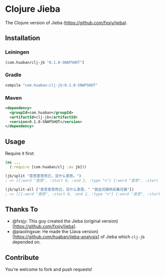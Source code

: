 Clojure Jieba
======

The Clojure version of Jieba (https://github.com/fxsjy/jieba).

Installation
------

### Leiningen

```clojure
[com.huaban/clj-jb "0.1.0-SNAPSHOT"]
```

### Gradle

```sh
compile "com.huaban:clj-jb:0.1.0-SNAPSHOT"
```

### Maven

```xml
<dependency>
  <groupId>com.huaban</groupId>
  <artifactId>clj-jb</artifactId>
  <version>0.1.0-SNAPSHOT</version>
</dependency>
```

Usage
------

Require it first:

```clojure
(ns ...
  (:require [com.huaban/clj :as jb]))

(jb/split "意思意思而已，没什么意思。")
; => [{:word "意思", :start 0, :end 2, :type "n"} {:word "意思", :start 2, :end 4, :type "n"} {:word "而已", :start 4, :end 6, :type "y"} {:word "，", :start 6, :end 7, :type ""} {:word "什么", :start 8, :end 10, :type "r"} {:word "没什么", :start 7, :end 10, :type "l"} {:word "意思", :start 10, :end 12, :type "n"} {:word "。", :start 12, :end 13, :type ""}]

(jb/split-all ["意思意思而已，没什么意思。" "我去花瓣网采集花瓣"])
; => [[{:word "意思", :start 0, :end 2, :type "n"} {:word "意思", :start 2, :end 4, :type "n"} {:word "而已", :start 4, :end 6, :type "y"} {:word "，", :start 6, :end 7, :type ""} {:word "什么", :start 8, :end 10, :type "r"} {:word "没什么", :start 7, :end 10, :type "l"} {:word "意思", :start 10, :end 12, :type "n"} {:word "。", :start 12, :end 13, :type ""}] [{:word "我", :start 0, :end 1, :type "r"} {:word "去", :start 1, :end 2, :type "v"} {:word "花瓣", :start 2, :end 4, :type "n"} {:word "网", :start 4, :end 5, :type "n"} {:word "采集", :start 5, :end 7, :type "v"} {:word "花瓣", :start 7, :end 9, :type "n"}]]
```

Thanks To
------

+ @fxsjy: This guy created the Jieba (original version)[https://github.com/fxsjy/jieba].
+ @piaolingxue: He made the (Java version)[https://github.com/huaban/jieba-analysis] of Jieba which `clj-jb` depended on.

Contribute
------

You're welcome to fork and push requests!

